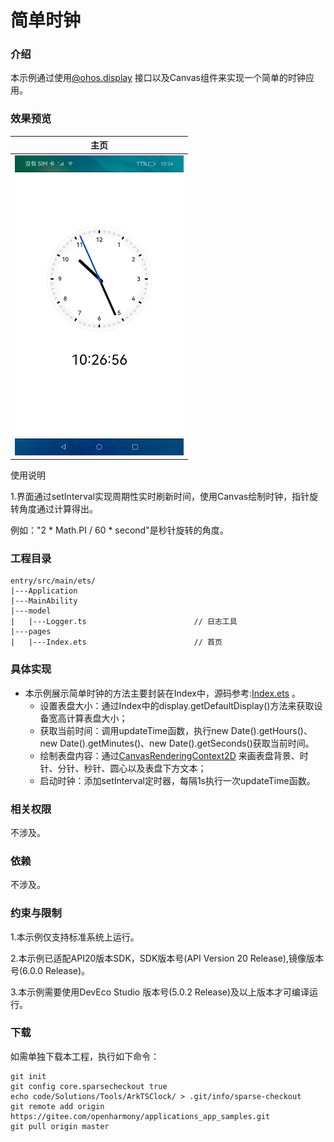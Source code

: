 # 简单时钟

### 介绍

本示例通过使用[@ohos.display](https://gitee.com/openharmony/docs/blob/master/zh-cn/application-dev/reference/apis-arkui/js-apis-display.md) 接口以及Canvas组件来实现一个简单的时钟应用。

### 效果预览

|主页|
|--------------------------------|
|![main](screenshots/device/main.jpeg)|

使用说明

1.界面通过setInterval实现周期性实时刷新时间，使用Canvas绘制时钟，指针旋转角度通过计算得出。

例如："2 * Math.PI / 60 * second"是秒针旋转的角度。

### 工程目录
```
entry/src/main/ets/
|---Application
|---MainAbility
|---model
|   |---Logger.ts                        // 日志工具
|---pages
|   |---Index.ets                        // 首页

```
### 具体实现

* 本示例展示简单时钟的方法主要封装在Index中，源码参考:[Index.ets](entry/src/main/ets/pages/Index.ets) 。
    * 设置表盘大小：通过Index中的display.getDefaultDisplay()方法来获取设备宽高计算表盘大小；
    * 获取当前时间：调用updateTime函数，执行new Date().getHours()、new Date().getMinutes()、new Date().getSeconds()获取当前时间。
    * 绘制表盘内容：通过[CanvasRenderingContext2D](https://gitee.com/openharmony/docs/blob/master/zh-cn/application-dev/reference/apis-arkui/arkui-ts/ts-canvasrenderingcontext2d.md) 来画表盘背景、时针、分针、秒针、圆心以及表盘下方文本；
    * 启动时钟：添加setInterval定时器，每隔1s执行一次updateTime函数。

### 相关权限

不涉及。

### 依赖

不涉及。

### 约束与限制

1.本示例仅支持标准系统上运行。

2.本示例已适配API20版本SDK，SDK版本号(API Version 20 Release),镜像版本号(6.0.0 Release)。

3.本示例需要使用DevEco Studio 版本号(5.0.2 Release)及以上版本才可编译运行。

### 下载

如需单独下载本工程，执行如下命令：
```
git init
git config core.sparsecheckout true
echo code/Solutions/Tools/ArkTSClock/ > .git/info/sparse-checkout
git remote add origin https://gitee.com/openharmony/applications_app_samples.git
git pull origin master

```
